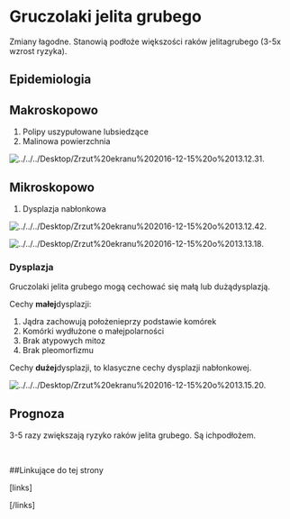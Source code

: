 # Gruczolaki jelita grubego

Zmiany łagodne. Stanowią podłoże większości raków jelitagrubego (3-5x wzrost ryzyka).



## Epidemiologia

## Makroskopowo
1. Polipy uszypułowane lubsiedzące
2. Malinowa powierzchnia

![../../../Desktop/Zrzut%20ekranu%202016-12-15%20o%2013.12.31.](img/3_clip_image002.png)



## Mikroskopowo
1. Dysplazja nabłonkowa

![../../../Desktop/Zrzut%20ekranu%202016-12-15%20o%2013.12.42.](img/1_clip_image004.png)

![../../../Desktop/Zrzut%20ekranu%202016-12-15%20o%2013.13.18.](img/1_clip_image006.png)



### Dysplazja

Gruczolaki jelita grubego mogą cechować się małą lub dużądysplazją.

Cechy **małej**dysplazji:
1. Jądra zachowują położenieprzy podstawie komórek
2. Komórki wydłużone o małejpolarności
3. Brak atypowych mitoz
4. Brak pleomorfizmu



Cechy **dużej**dysplazji, to klasyczne cechy dysplazji nabłonkowej.

![../../../Desktop/Zrzut%20ekranu%202016-12-15%20o%2013.15.20.](img/1_clip_image008.png)



## Prognoza

3-5 razy zwiększają ryzyko raków jelita grubego. Są ichpodłożem.

 



##Linkujące do tej strony

[links]


[/links]











